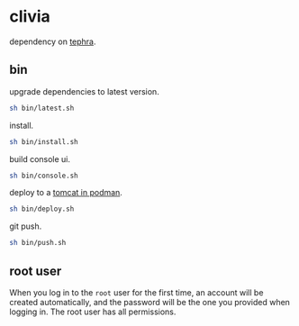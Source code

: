 # clivia

dependency on [tephra](https://github.com/heisedebaise/photon).

## bin

upgrade dependencies to latest version.

```bash
sh bin/latest.sh
```

install.

```bash
sh bin/install.sh
```

build console ui.

```bash
sh bin/console.sh
```

deploy to a [tomcat in podman](https://github.com/heisedebaise/docker/tree/master/tomcat:9.0).

```bash
sh bin/deploy.sh
```

git push.

```bash
sh bin/push.sh
```

## root user

When you log in to the `root` user for the first time, an account will be created automatically, and the password will be the one you provided when logging in. The root user has all permissions.